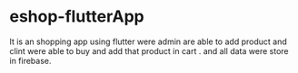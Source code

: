 # eshop-flutterApp
It is an shopping app using flutter were admin are able to add product and clint were able to buy and add that product in cart . 
and all data were store in firebase.
